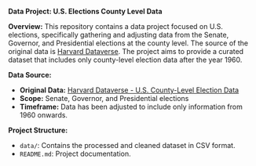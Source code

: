 **Data Project: U.S. Elections County Level Data**

**Overview:**
This repository contains a data project focused on U.S. elections, specifically gathering and adjusting data from the Senate, Governor, and Presidential elections at the county level. The source of the original data is [Harvard Dataverse](https://dataverse.harvard.edu/dataset.xhtml?persistentId=doi:10.7910/DVN/DGUMFI). The project aims to provide a curated dataset that includes only county-level election data after the year 1960.

**Data Source:**
- **Original Data:** [Harvard Dataverse - U.S. County-Level Election Data](https://dataverse.harvard.edu/dataset.xhtml?persistentId=doi:10.7910/DVN/DGUMFI)
- **Scope:** Senate, Governor, and Presidential elections
- **Timeframe:** Data has been adjusted to include only information from 1960 onwards.

**Project Structure:**
- `data/`: Contains the processed and cleaned dataset in CSV format.
- `README.md`: Project documentation.
